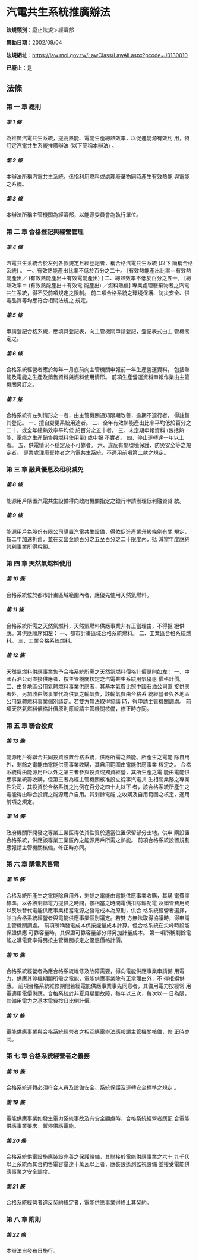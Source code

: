 # 汽電共生系統推廣辦法

**法規類別**：廢止法規＞經濟部

**異動日期**：2002/09/04  

**法規網址**：https://law.moj.gov.tw/LawClass/LawAll.aspx?pcode=J0130010

**已廢止**：是



## 法條
### 第 一 章 總則

##### 第 1 條
為推廣汽電共生系統，提高熱能、電能生產總熱效率，以促進能源有效利
用，特訂定汽電共生系統推廣辦法 (以下簡稱本辦法) 。

##### 第 2 條
本辦法所稱汽電共生系統，係指利用燃料或處理廢棄物同時產生有效熱能
與電能之系統。

##### 第 3 條
本辦法所稱主管機關為經濟部，以能源委員會為執行單位。

### 第 二 章 合格登記與經營管理

##### 第 4 條
汽電共生系統合於左列各款規定且經登記者，稱合格汽電共生系統 (以下
簡稱合格系統) 。
一、有效熱能產出比率不低於百分之二十。 [有效熱能產出比率＝有效熱
    能產出／ (有效熱能產出＋有效電能產出) ]
二、總熱效率不低於百分之五十。 [總熱效率＝ (有效熱能產出＋有效電
    能產出) ／燃料熱值]
專業處理廢棄物者之汽電共生系統，得不受前項規定之限制。
前二項合格系統之環境保護、防災安全、供電品質等均應符合相關法規之
規定。


##### 第 5 條
申請登記合格系統，應填具登記表，向主管機關申請登記，登記表式由主
管機關定之。

##### 第 6 條
合格系統經營者應於每年一月底前向主管機關申報前一年生產營運資料，
包括熱能及電能之生產及銷售資料與燃料使用情形。
前項生產營運資料申報作業由主管機關另訂之。

##### 第 7 條
合格系統有左列情形之一者，由主管機關通知限期改善，逾期不遵行者，
得註銷其登記。
一、擅自變更系統用途者。
二、全年有效熱能產出比率平均低於百分之二十，或全年總熱效率平均低
    於百分之五十者。
三、未定期申報資料 (包括熱能、電能之生產銷售與燃料使用量) 或申報
    不實者。
四、停止運轉達一年以上者。
五、供電情況不穩定及不可靠者。
六、違反有關環境保護、防災安全等之規定者。
專業處理廢棄物者之汽電共生系統，不適用前項第二款之規定。


### 第 三 章 融資優惠及租稅減免

##### 第 8 條
能源用戶購置汽電共生設備得向政府機關指定之銀行申請辦理低利融資貸
款。

##### 第 9 條
能源用戶為股份有限公司購置汽電共生設備，得依促進產業升級條例有關
規定，按二年加速折舊，並在支出金額百分之五至百分之二十限度內，抵
減當年度應納營利事業所得稅額。

### 第 四 章 天然氣燃料使用

##### 第 10 條
合格系統位於都市計畫區域範圍內者，應優先使用天然氣燃料。

##### 第 11 條
合格系統所需之天然氣燃料，天然氣燃料供應事業非有正當理由，不得拒
絕供應。其供應順序如左：
一、都市計畫區域合格系統燃料。
二、工業區合格系統燃料。
三、工業合格系統燃料。


##### 第 12 條
天然氣燃料供應事業售予合格系統所需之天然氣燃料價格計價原則如左：
一、中國石油公司直接供應者，按主管機關核定之汽電共生系統用氣優惠
    價格計價。
二、由各地區公用氣體燃料事業供應者，其基本氣費比照中國石油公司直
    接供應者外，另加收由該事業代為供氣之輸氣費，該輸氣費由合格系
    統經營者與各地區公用氣體燃料事業個別議定。若雙方無法取得協議
    時，得申請主管機關調處。
前項天然氣燃料價格計價原則應報請主管機關核備，修正時亦同。


### 第 五 章 聯合投資

##### 第 13 條
能源用戶得聯合共同投資設置合格系統，供應所需之熱能。所產生之電能
除自用外，剩餘之電能由電能供應事業收購，其自用範圍由電能供應事業
核定之。
合格系統得由能源用戶以外之第三者參與投資或獨資經營，其所生產之電
能由電能供應事業統籌收購。但第三者為經主管機關核准設立從事汽電共
生相關業務之專業性公司，其投資於合格系統之比例在百分之四十九以下
者，該合格系統所產生之電能得由聯合投資之能源用戶自用。其剩餘電能
之收購及自用範圍之核定，適用前項之規定。

##### 第 14 條
政府機關所開發之專業工業區得依其性質於適當位置保留部分土地，供申
購設置合格系統，供應該專業工業區內之能源用戶所需之熱能。
前項合格系統設置規劃應報請主管機關核備，修正時亦同。

### 第 六 章 購電與售電

##### 第 15 條
合格系統所產生之電能除自用外，剩餘之電能由電能供應事業收購，其購
電費率標準，以各該剩餘電力提供之時間，按相當之時間電價扣除輸配電
及銷管費用或以反映替代電能供應事業相當電源之發電成本為原則，供合
格系統經營者選擇，並由合格系統經營者與電能供應事業個別議定。若雙
方無法取得協議時，得申請主管機關調處。
前項所稱發電成本係按能量成本計算。但合格系統在尖峰時段能保證供應
可靠容量時，其保證可靠容量部分得另加計量成本。
第一項所稱剩餘電能之購電費率得另按主管機關核定之優惠價格計價。

##### 第 16 條
合格系統經營者為應合格系統維修及故障需要，得向電能供應事業申請備
用電力，供應其停機期間所需之電能，電能供應事業除有正當理由外，不
得拒絕供應。
前項合格系統維修期間若經電能供應事業事先同意者，其備用電力按經常
用電適用電價供應。合格系統於非夏月期間故障，每年以三次，每次以一
日為限，其備用電力之基本電費按日比例計價。

##### 第 17 條
電能供應事業與合格系統經營者之相互購電辦法應報請主管機關核備，修
正時亦同。

### 第 七 章 合格系統經營者之義務

##### 第 18 條
合格系統運轉必須符合人員及設備安全、系統保護及運轉安全標準之規定
。

##### 第 19 條
電能供應事業如發生電力系統事故及有安全顧慮時，合格系統經營者應配
合電能供應事業要求，暫停供應電能。

##### 第 20 條
合格系統供電設施應裝設完善之保護設備，其聯接於電能供應事業之六十
九千伏以上系統而其合約售電容量達十萬瓦以上者，應裝設遙測監視設備
並接受電能供應事業之安全調度。

##### 第 21 條
合格系統經營者違反契約規定者，電能供應事業得終止其契約。

### 第 八 章 附則

##### 第 22 條
本辦法自發布日施行。


